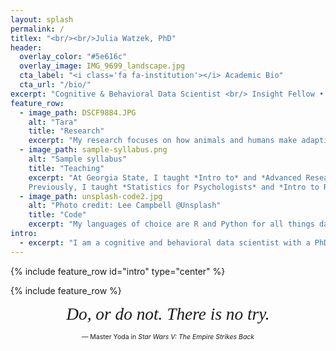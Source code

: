 ```yaml
---
layout: splash
permalink: /
titlex: "<br/><br/>Julia Watzek, PhD"
header:
  overlay_color: "#5e616c"
  overlay_image: IMG_9699_landscape.jpg
  cta_label: "<i class='fa fa-institution'></i> Academic Bio"
  cta_url: "/bio/"
excerpt: "Cognitive & Behavioral Data Scientist <br/> Insight Fellow • One of [ManyPrimates](https://manyprimates.github.io)"
feature_row:
  - image_path: DSCF9884.JPG
    alt: "Tara"
    title: "Research"
    excerpt: "My research focuses on how animals and humans make adaptive decisions in uncertain environments. In particular, I'm interested in understanding decision-making biases and seemingly irrational behavior in the context of an individual's physical and social environment. "
  - image_path: sample-syllabus.png
    alt: "Sample syllabus"
    title: "Teaching"
    excerpt: "At Georgia State, I taught *Intro to* and *Advanced Research Design & Analysis*, *Intro to General Psychology*, and guest lectured on a range of topics in courses such as *Psychology of Animal Behavior* and *Primate Models of Human Behavior*.<br/><br/>
    Previously, I taught *Statistics for Psychologists* and *Intro to R programming* and have run workshops to teach R and Python for data wrangling and visualization, stimulus presentation, and mathematical simulations."
  - image_path: unsplash-code2.jpg
    alt: "Photo credit: Lee Campbell @Unsplash"
    title: "Code"
    excerpt: "My languages of choice are R and Python for all things data science, but I find my way around Matlab and SAS as well. I use LaTeX for typesetting and the usual suspects for web development. <br/><br/>Recently, I've been learning Java and XML for Android mobile development. A recent project is WhatsOb, an Android app for behavioral observations."
intro:
  - excerpt: "I am a cognitive and behavioral data scientist with a PhD from Georgia State University, where I studied why, when, and how humans and other primates make irrational decisions. I have extensive experience in experimental design and leveraging statistical analyses for causal inference, and have used my insights to guide decision making in judicial and policy contexts. I am excited to build end-to-end solutions that empower stakeholders to make the most out of their products and services.<br/><br/>[<i class='fa fa-pencil'></i> Email me](mailto:hello@juliawatzek.com){: .btn}"
---
```


{% include feature_row id="intro" type="center" %}

{% include feature_row %}

<div style="text-align: center">
<span style="font-size: 1.953em; font-family: serif; font-style: italic;">Do, or do not. There is no try.</span><br/>

<span style="font-size: 0.75em;">&mdash; Master Yoda in <em>Star Wars V: The Empire Strikes Back</em></span>
</div>
